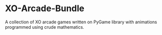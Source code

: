 # XO-Arcade-Bundle
A collection of XO arcade games written on PyGame library with animations programmed using crude mathematics.
